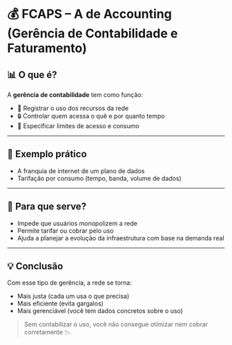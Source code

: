 # &#x1F4B0; FCAPS – A de Accounting (Gerência de Contabilidade e Faturamento)

## &#x1F4CA; O que é?

A **gerência de contabilidade** tem como função:
- &#x1F4DD; Registrar o uso dos recursos da rede
- &#x1F512; Controlar quem acessa o quê e por quanto tempo
- &#x1F4C5; Especificar limites de acesso e consumo

---

## &#x1F4B8; Exemplo prático

- A franquia de internet de um plano de dados
- Tarifação por consumo (tempo, banda, volume de dados)

---

## &#x1F6AB; Para que serve?

- Impede que usuários monopolizem a rede
- Permite tarifar ou cobrar pelo uso
- Ajuda a planejar a evolução da infraestrutura com base na demanda real

---

## &#x1F4A1; Conclusão

Com esse tipo de gerência, a rede se torna:
- Mais justa (cada um usa o que precisa)
- Mais eficiente (evita gargalos)
- Mais gerenciável (você tem dados concretos sobre o uso)

> Sem contabilizar o uso, você não consegue otimizar nem cobrar corretamente &#x1F4C9;
